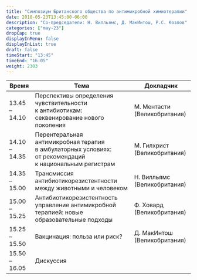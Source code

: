```yaml
---
title: "Симпозиум Британского общества по антимикробной химиотерапии"
date: 2018-05-23T13:45:00-06:00
description: "Со-председатели: Н. Вилльямс, Д. МакИнтош, Р.С. Козлов"
categories: ["may-23"]
dropCap: true
displayInMenu: false
displayInList: true
draft: false
timeStart: "13:45"
timeEnd: "16:05"
weight: 2303
---
```


| Время            | Тема           | Докладчик  |
| ------------- | ------------- | ----- |
| 13.45 – 14.10 | Перспективы определения чувствительности к антибиотикам: секвенирование нового поколения               | M.&nbsp;Ментасти (Великобритания) | 
| 14.10 – 14.35 | Перентеральная антимикробная терапия в амбулаторных условиях: от рекомендаций к национальным регистрам | М.&nbsp;Гилхрист (Великобритания) | 
| 14.35 – 15.00 | Трансмиссия антибиотикорезистентности между животными и человеком                                      | Н.&nbsp;Вилльямс (Великобритания) | 
| 15.00 – 15.25 | Антибиотикорезистентность управление антимикробной терапией: новые образовательные подходы             | Ф.&nbsp;Ховард (Великобритания)   | 
| 15.25 – 15.50 | Вакцинация: польза или риск?                                                                           | Д.&nbsp;МакИнтош (Великобритания) | 
| 15.50 – 16.05 | Дискуссия                                                                                              |                              | 
